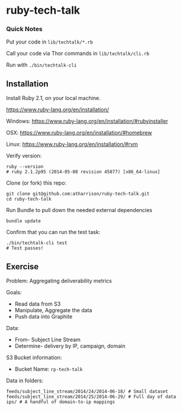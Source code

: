 ruby-tech-talk
=================

### Quick Notes
Put your code in `lib/techtalk/*.rb`

Call your code via Thor commands in `lib/techtalk/cli.rb`

Run with `./bin/techtalk-cli`

## Installation

Install Ruby 2.1, on your local machine.

https://www.ruby-lang.org/en/installation/

Windows: https://www.ruby-lang.org/en/installation/#rubyinstaller

OSX: https://www.ruby-lang.org/en/installation/#homebrew

Linux: https://www.ruby-lang.org/en/installation/#rvm

Verify version:

    ruby --version
    # ruby 2.1.2p95 (2014-05-08 revision 45877) [x86_64-linux]


Clone (or fork) this repo:

    git clone git@github.com:atharrison/ruby-tech-talk.git
    cd ruby-tech-talk

Run Bundle to pull down the needed external dependencies

    bundle update

Confirm that you can run the test task:

    ./bin/techtalk-cli test
    # Test passes!


## Exercise

Problem: Aggregating deliverability metrics

Goals:

  * Read data from S3
  * Manipulate, Aggregate the data
  * Push data into Graphite

Data:

  * From- Subject Line Stream
  * Determine- delivery by IP, campaign, domain

S3 Bucket information:

  * Bucket Name: `rp-tech-talk`

Data in folders:

```
feeds/subject_line_stream/2014/24/2014-06-18/ # Small dataset
feeds/subject_line_stream/2014/25/2014-06-29/ # Full day of data
ips/ # A handful of domain-to-ip mappings
```
